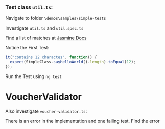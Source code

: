 ### Test class `util.ts`:

Navigate to folder `\demos\samples\simple-tests`

Investigate `util.ts` and `util.spec.ts`

Find a list of matches at [Jasmine Docs](https://jasmine.github.io/api/edge/matchers.html)

Notice the First Test:

```typescript
it("contains 12 charactes", function() {
  expect(SimpleClass.sayHelloWorld().length).toEqual(12);
});
```

Run the Test using `ng test`

# VoucherValidator

Also investigate `voucher-validator.ts`:

There is an error in the implementation and one failing test. Find the error
